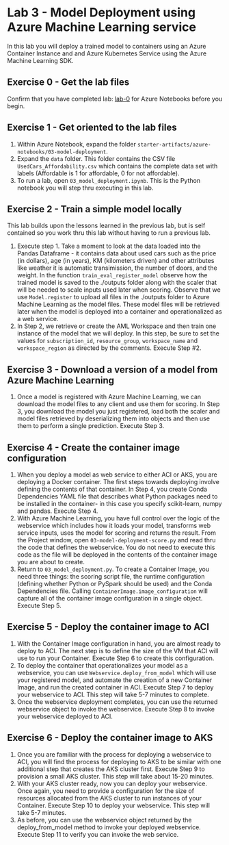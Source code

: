 # Lab 3 - Model Deployment using Azure Machine Learning service

In this lab you will deploy a trained model to containers using an Azure Container Instance and and Azure Kubernetes Service using the Azure Machine Learning SDK.

## Exercise 0 - Get the lab files
Confirm that you have completed lab: [lab-0](../../lab-0/azure-notebooks-setup) for Azure Notebooks before you begin.

## Exercise 1 - Get oriented to the lab files
1. Within Azure Notebook, expand the folder `starter-artifacts/azure-notebooks/03-model-deployment`.
2. Expand the `data` folder. This folder contains the CSV file `UsedCars_Affordability.csv` which contains the complete data set with labels (Affordable is 1 for affordable, 0 for not affordable).
3. To run a lab, open `03_model_deployment.ipynb`. This is the Python notebook you will step thru executing in this lab.

## Exercise 2 - Train a simple model locally
This lab builds upon the lessons learned in the previous lab, but is self contained so you work thru this lab without having to run a previous lab.<br/>
1. Execute step 1. Take a moment to look at the data loaded into the Pandas Dataframe - it contains data about used cars such as the price (in dollars), age (in years), KM (kilometers driven) and other attributes like weather it is automatic transimission, the number of doors, and the weight. In the function `train_eval_register_model` observe how the trained model is saved to the ./outputs folder along with the scaler that will be needed to scale inputs used later when scoring. Observe that we use `Model.register` to upload all files in the ./outputs folder to Azure Machine Learning as the model files. These model files will be retrieved later when the model is deployed into a container and operationalized as a web service.<br/>
2. In Step 2, we retrieve or create the AML Workspace and then train one instance of the model that we will deploy. In this step, be sure to set the values for `subscription_id`, `resource_group`, `workspace_name` and `workspace_region` as directed by the comments. Execute Step #2.

## Exercise 3 - Download a version of a model from Azure Machine Learning
1. Once a model is registered with Azure Machine Learning, we can download the model files to any client and use them for scoring. In Step 3, you download the model you just registered, load both the scaler and model files retrieved by deserializing them into objects and then use them to perform a single prediction. Execute Step 3.

## Exercise 4 - Create the container image configuration
1. When you deploy a model as web service to either ACI or AKS, you are deploying a Docker container. The first steps towards deploying involve defining the contents of that container. In Step 4, you create Conda Dependencies YAML file that describes what Python packages need to be installed in the container- in this case you specify scikit-learn, numpy and pandas. Execute Step 4.<br/>
2. With Azure Machine Learning, you have full control over the logic of the webservice which includes how it loads your model, transforms web service inputs, uses the model for scoring and returns the result. From the Project window, open `03-model-deployment-score.py` and read thru the code that defines the webservice. You do not need to execute this code as the file will be deployed in the contents of the container image you are about to create.<br/>
3. Return to `03_model_deployment.py`. To create a Container Image, you need three things: the scoring script file, the runtime configuration (defining whether Python or PySpark should be used) and the Conda Dependencies file. Calling `ContainerImage.image_configuration` will capture all of the container image configuration in a single object. Execute Step 5.

## Exercise 5 - Deploy the container image to ACI
1. With the Container Image configuration in hand, you are almost ready to deploy to ACI. The next step is to define the size of the VM that ACI will use to run your Container. Execute Step 6 to create this configuration.<br/>
2. To deploy the container that operationalizes your model as a webservice, you can use `Webservice.deploy_from_model` which will use your registered model, and automate the creation of a new Container Image, and run the created container in ACI. Execute Step 7 to deploy your webservice to ACI. This step will take 5-7 minutes to complete.<br/>
3. Once the webservice deployment completes, you can use the returned webservice object to invoke the webservice. Execute Step 8 to invoke your webservice deployed to ACI.
 
## Exercise 6 - Deploy the container image to AKS
1. Once you are familiar with the process for deploying a webservice to ACI, you will find the process for deploying to AKS to be similar with one additional step that creates the AKS cluster first. Execute Step 9 to provision a small AKS cluster. This step will take about 15-20 minutes.<br/>
2. With your AKS cluster ready, now you can deploy your webservice. Once again, you need to provide a configuration for the size of resources allocated from the AKS cluster to run instances of your Container. Execute Step 10 to deploy your webservice. This step will take 5-7 minutes.<br/>
3. As before, you can use the webservice object returned by the deploy_from_model method to invoke your deployed webservice. Execute Step 11 to verify you can invoke the web service.
